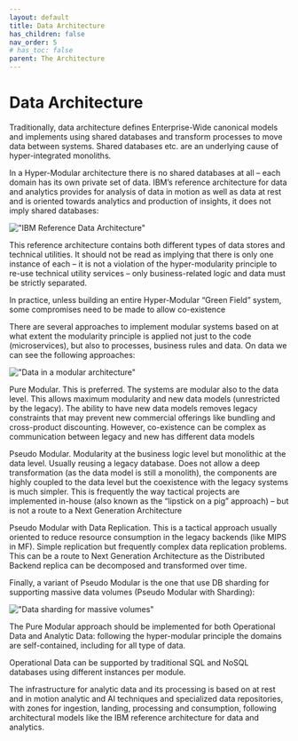```yaml
---
layout: default
title: Data Architecture
has_children: false
nav_order: 5
# has_toc: false
parent: The Architecture
---
```


# Data Architecture

Traditionally, data architecture defines Enterprise-Wide canonical models and implements using shared databases and transform processes to move data between systems. Shared databases etc. are an underlying cause of hyper-integrated monoliths.

In a Hyper-Modular architecture there is no shared databases at all – each domain has its own private set of data.  IBM’s reference architecture for data and analytics provides for analysis of data in motion as well as data at rest and is oriented towards analytics and production of insights, it does not imply shared databases:


!["IBM Reference Data Architecture"](/assets/images/data_reference_architecture.png)

This reference architecture contains both different types of data stores and technical utilities. It should not be read as implying that there is only one instance of each – it is not a violation of the hyper-modularity principle to re-use technical utility services – only business-related logic and data must be strictly separated.

In practice, unless building an entire Hyper-Modular “Green Field” system, some compromises need to be made to allow co-existence 

There are several approaches to implement modular systems based on at what extent the modularity principle is applied not just to the code (microservices), but also to processes, business rules and data. On data we can see the following approaches:

 
!["Data in a modular architecture"](/assets/images/data_modular_architecture.png)

Pure Modular. This is preferred. The systems are modular also to the data level. This allows maximum modularity and new data models (unrestricted by the legacy). The ability to have new data models removes legacy constraints that may prevent new commercial offerings like bundling and cross-product discounting. However, co-existence can be complex as communication between legacy and new has different data models

Pseudo Modular. Modularity at the business logic level but monolithic at the data level. Usually reusing a legacy database. Does not allow a deep transformation (as the data model is still a monolith), the components are highly coupled to the data level but the coexistence with the legacy systems is much simpler. This is frequently the way tactical projects are implemented in-house (also known as the “lipstick on a pig” approach) – but is not a route to a Next Generation Architecture

Pseudo Modular with Data Replication. This is a tactical approach usually oriented to reduce resource consumption in the legacy backends (like MIPS in MF). Simple replication but frequently complex data replication problems.  This can be a route to Next Generation Architecture as the Distributed Backend replica can be decomposed and transformed over time.

Finally, a variant of Pseudo Modular is the one that use DB sharding for supporting massive data volumes (Pseudo Modular with Sharding):

 
!["Data sharding for massive volumes"](/assets/images/data_sharding.png)

The Pure Modular approach should be implemented for both Operational Data and Analytic Data: following the hyper-modular principle the domains are self-contained, including for all type of data. 

Operational Data can be supported by traditional SQL and NoSQL databases using different instances per module. 

The infrastructure for analytic data and its processing is based on at rest and in motion analytic and AI techniques and specialized data repositories, with zones for ingestion, landing, processing and consumption, following architectural models like the IBM reference architecture for data and analytics.



 

